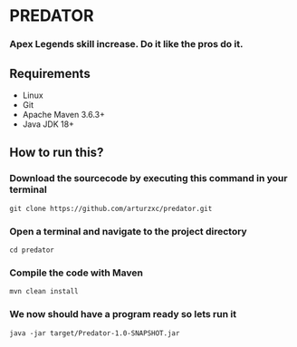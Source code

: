 # **PREDATOR**
### Apex Legends skill increase. Do it like the pros do it.


## Requirements
+ Linux
+ Git
+ Apache Maven 3.6.3+
+ Java JDK 18+


## How to run this?
### Download the sourcecode by executing this command in your terminal
```git clone https://github.com/arturzxc/predator.git```
### Open a terminal and navigate to the project directory
```cd predator```
### Compile the code with Maven
```mvn clean install```
### We now should have a program ready so lets run it
```java -jar target/Predator-1.0-SNAPSHOT.jar```

